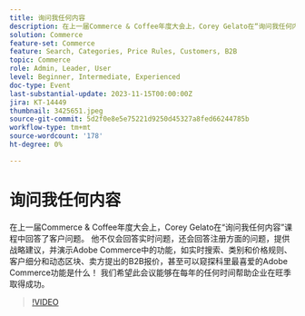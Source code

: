 ```yaml
---
title: 询问我任何内容
description: 在上一届Commerce & Coffee年度大会上，Corey Gelato在“询问我任何内容”课程中回答了客户问题。 他不仅会回答实时问题，还会回答注册方面的问题，提供战略建议，并演示Adobe Commerce中的功能，如实时搜索、类别和价格规则、客户细分和动态区块、卖方提出的B2B报价，甚至可以窥探科里最喜爱的Adobe Commerce功能是什么！ 我们希望此会议能够在每年的任何时间帮助企业在旺季取得成功。
solution: Commerce
feature-set: Commerce
feature: Search, Categories, Price Rules, Customers, B2B
topic: Commerce
role: Admin, Leader, User
level: Beginner, Intermediate, Experienced
doc-type: Event
last-substantial-update: 2023-11-15T00:00:00Z
jira: KT-14449
thumbnail: 3425651.jpeg
source-git-commit: 5d2f0e8e5e75221d9250d45327a8fed66244785b
workflow-type: tm+mt
source-wordcount: '178'
ht-degree: 0%

---
```



# 询问我任何内容

在上一届Commerce &amp; Coffee年度大会上，Corey Gelato在“询问我任何内容”课程中回答了客户问题。 他不仅会回答实时问题，还会回答注册方面的问题，提供战略建议，并演示Adobe Commerce中的功能，如实时搜索、类别和价格规则、客户细分和动态区块、卖方提出的B2B报价，甚至可以窥探科里最喜爱的Adobe Commerce功能是什么！ 我们希望此会议能够在每年的任何时间帮助企业在旺季取得成功。

>[!VIDEO](https://video.tv.adobe.com/v/3425651/?learn=on)
